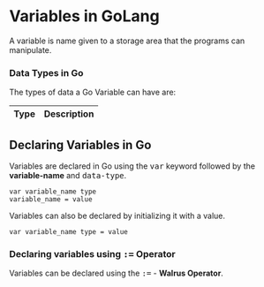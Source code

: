 # Variables in GoLang

A variable is name given to a storage area that the programs can manipulate.

### Data Types in Go

The types of data a Go Variable can have are:

| Type | Description |
| :---:|:-----------:|

## Declaring Variables in Go

Variables are declared in Go using the <kbd>var</kbd> keyword followed by the **variable-name** and <kbd>data-type</kbd>.

```
var variable_name type   
variable_name = value 
```

Variables can also be declared by initializing it with a value.

```
var variable_name type = value
```

### Declaring variables using <kbd>:=</kbd> Operator

Variables can be declared using the <kbd>:=</kbd> - **Walrus Operator**. 

